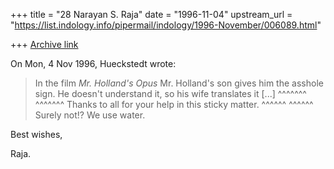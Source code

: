 +++
title = "28 Narayan S. Raja"
date = "1996-11-04"
upstream_url = "https://list.indology.info/pipermail/indology/1996-November/006089.html"

+++
[Archive link](https://list.indology.info/pipermail/indology/1996-November/006089.html)



On Mon, 4 Nov 1996, Hueckstedt wrote:

> In the film _Mr. Holland's Opus_ Mr. Holland's son gives him the asshole 
> sign. He doesn't understand it, so his wife translates it [...]  ^^^^^^^
                                                                   ^^^^^^^
> Thanks to all for your help in this sticky matter.
                                      ^^^^^^
                                      ^^^^^^
Surely not!?  We use water.

Best wishes,


Raja.





